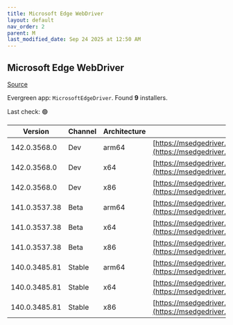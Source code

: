 ```yaml
---
title: Microsoft Edge WebDriver
layout: default
nav_order: 2
parent: M
last_modified_date: Sep 24 2025 at 12:50 AM
---
```


## Microsoft Edge WebDriver

[Source](https://www.microsoft.com/edge)

Evergreen app: `MicrosoftEdgeDriver`. Found **9** installers.

Last check: 🟢

| Version       | Channel | Architecture | URI                                                                                                                                            |
| ------------- | ------- | ------------ | ---------------------------------------------------------------------------------------------------------------------------------------------- |
| 142.0.3568.0  | Dev     | arm64        | [https://msedgedriver.microsoft.com/142.0.3568.0/edgedriver_arm64.zip](https://msedgedriver.microsoft.com/142.0.3568.0/edgedriver_arm64.zip)   |
| 142.0.3568.0  | Dev     | x64          | [https://msedgedriver.microsoft.com/142.0.3568.0/edgedriver_win64.zip](https://msedgedriver.microsoft.com/142.0.3568.0/edgedriver_win64.zip)   |
| 142.0.3568.0  | Dev     | x86          | [https://msedgedriver.microsoft.com/142.0.3568.0/edgedriver_win32.zip](https://msedgedriver.microsoft.com/142.0.3568.0/edgedriver_win32.zip)   |
| 141.0.3537.38 | Beta    | arm64        | [https://msedgedriver.microsoft.com/141.0.3537.38/edgedriver_arm64.zip](https://msedgedriver.microsoft.com/141.0.3537.38/edgedriver_arm64.zip) |
| 141.0.3537.38 | Beta    | x64          | [https://msedgedriver.microsoft.com/141.0.3537.38/edgedriver_win64.zip](https://msedgedriver.microsoft.com/141.0.3537.38/edgedriver_win64.zip) |
| 141.0.3537.38 | Beta    | x86          | [https://msedgedriver.microsoft.com/141.0.3537.38/edgedriver_win32.zip](https://msedgedriver.microsoft.com/141.0.3537.38/edgedriver_win32.zip) |
| 140.0.3485.81 | Stable  | arm64        | [https://msedgedriver.microsoft.com/140.0.3485.81/edgedriver_arm64.zip](https://msedgedriver.microsoft.com/140.0.3485.81/edgedriver_arm64.zip) |
| 140.0.3485.81 | Stable  | x64          | [https://msedgedriver.microsoft.com/140.0.3485.81/edgedriver_win64.zip](https://msedgedriver.microsoft.com/140.0.3485.81/edgedriver_win64.zip) |
| 140.0.3485.81 | Stable  | x86          | [https://msedgedriver.microsoft.com/140.0.3485.81/edgedriver_win32.zip](https://msedgedriver.microsoft.com/140.0.3485.81/edgedriver_win32.zip) |
